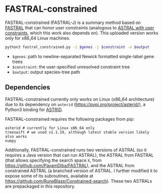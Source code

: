 FASTRAL-constrained
=========================

FASTRAL-constrained (FASTRAL-J) is a summary method based on [FASTRAL](https://academic.oup.com/bioinformatics/article/37/16/2317/6130791) that can honor user constraints (analogous to [ASTRAL with user constraints](https://bmcgenomics.biomedcentral.com/articles/10.1186/s12864-020-6607-z), which this work also depends on). This uploaded version works only for x86_64 Linux machines.

```bash
python3 fastral_constrained.py -i $genes -j $constraint -o $output 
```

 - `$genes`: path to newline-separated Newick formatted single-label gene trees
- `$constraint`: the user-specified unresolved constraint tree
- `$output`: output species-tree path

## Dependencies

FASTRAL-constrained currently only works on Linux (x86_64 architecture) due
to its dependency on `asterid` (https://pypi.org/project/asterid/), a Python3 binding for [ASTRID](https://github.com/pranjalv123/ASTRID).

FASTRAL-constrained requires the following packages from pip:

```python3
asterid # currently for Linux x86_64 only
treeswift # we used v1.1.19, although latest stable version likely also works
numpy
```

Additionally, FASTRAL-constrained runs two versions of ASTRAL (so it requires a Java version that can run ASTRAL),
the ASTRAL from FASTRAL (that allows specifying the search space `X`, from https://github.com/PayamDiba/FASTRAL), and the ASTRAL
from constrained ASTRAL (a branched version of ASTRAL. I further modified it to expose some of its subroutines, available at https://github.com/RuneBlaze/Constrained-search).
These two ASTRALs are prepackaged in this repository.